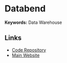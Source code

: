 # Databend

**Keywords:** Data Warehouse

## Links

- [Code Repository](https://github.com/datafuselabs/databend)
- [Main Website](https://databend.rs)
